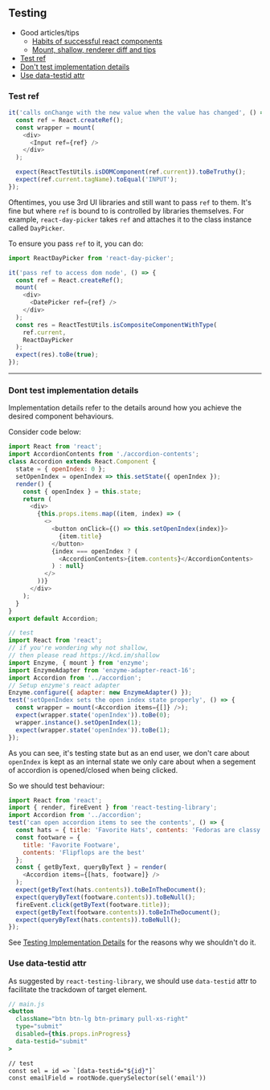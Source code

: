 ## Testing

- Good articles/tips
  - [Habits of successful react components](https://javascriptplayground.com/habits-of-successful-react-components/)
  - [Mount, shallow, renderer diff and tips](https://gist.github.com/fokusferit/e4558d384e4e9cab95d04e5f35d4f913)
- [Test ref](#test-ref)
- [Don't test implementation details](#dont-test-implementation-details)
- [Use data-testid attr](#use-data-testid-attr)

### Test ref

```js
it('calls onChange with the new value when the value has changed', () => {
  const ref = React.createRef();
  const wrapper = mount(
    <div>
      <Input ref={ref} />
    </div>
  );

  expect(ReactTestUtils.isDOMComponent(ref.current)).toBeTruthy();
  expect(ref.current.tagName).toEqual('INPUT');
});
```

Oftentimes, you use 3rd UI libraries and still want to pass `ref` to them. It's fine but where `ref` is bound to is controlled by libraries themselves. For example, `react-day-picker` takes `ref` and attaches it to the class instance called `DayPicker`.

To ensure you pass `ref` to it, you can do:

```js
import ReactDayPicker from 'react-day-picker';

it('pass ref to access dom node', () => {
  const ref = React.createRef();
  mount(
    <div>
      <DatePicker ref={ref} />
    </div>
  );
  const res = ReactTestUtils.isCompositeComponentWithType(
    ref.current,
    ReactDayPicker
  );
  expect(res).toBe(true);
});
```

---

### Dont test implementation details

Implementation details refer to the details around how you achieve the desired component behaviours.

Consider code below:

```js
import React from 'react';
import AccordionContents from './accordion-contents';
class Accordion extends React.Component {
  state = { openIndex: 0 };
  setOpenIndex = openIndex => this.setState({ openIndex });
  render() {
    const { openIndex } = this.state;
    return (
      <div>
        {this.props.items.map((item, index) => (
          <>
            <button onClick={() => this.setOpenIndex(index)}>
              {item.title}
            </button>
            {index === openIndex ? (
              <AccordionContents>{item.contents}</AccordionContents>
            ) : null}
          </>
        ))}
      </div>
    );
  }
}
export default Accordion;

// test
import React from 'react';
// if you're wondering why not shallow,
// then please read https://kcd.im/shallow
import Enzyme, { mount } from 'enzyme';
import EnzymeAdapter from 'enzyme-adapter-react-16';
import Accordion from '../accordion';
// Setup enzyme's react adapter
Enzyme.configure({ adapter: new EnzymeAdapter() });
test('setOpenIndex sets the open index state properly', () => {
  const wrapper = mount(<Accordion items={[]} />);
  expect(wrapper.state('openIndex')).toBe(0);
  wrapper.instance().setOpenIndex(1);
  expect(wrapper.state('openIndex')).toBe(1);
});
```

As you can see, it's testing state but as an end user, we don't care about `openIndex` is kept as an internal state we only care about when a segement of accordion is opened/closed when being clicked.

So we should test behaviour:

```js
import React from 'react';
import { render, fireEvent } from 'react-testing-library';
import Accordion from '../accordion';
test('can open accordion items to see the contents', () => {
  const hats = { title: 'Favorite Hats', contents: 'Fedoras are classy' };
  const footware = {
    title: 'Favorite Footware',
    contents: 'Flipflops are the best'
  };
  const { getByText, queryByText } = render(
    <Accordion items={[hats, footware]} />
  );
  expect(getByText(hats.contents)).toBeInTheDocument();
  expect(queryByText(footware.contents)).toBeNull();
  fireEvent.click(getByText(footware.title));
  expect(getByText(footware.contents)).toBeInTheDocument();
  expect(queryByText(hats.contents)).toBeNull();
});
```

See [Testing Implementation Details](https://kentcdodds.com/blog/testing-implementation-details) for the reasons why we shouldn't do it.

### Use data-testid attr
As suggested by `react-testing-library`, we should use `data-testid` attr to facilitate the trackdown of target element.

```jsx
// main.js
<button
  className="btn btn-lg btn-primary pull-xs-right"
  type="submit"
  disabled={this.props.inProgress}
  data-testid="submit"
>

// test
const sel = id => `[data-testid="${id}"]`
const emailField = rootNode.querySelector(sel('email'))
```
